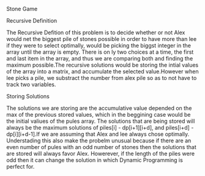 
Stone Game


Recursive Definition

The Recursive Defition of this problem is to decide whether or not Alex would net the biggest pile of stones possible in order to have more than lee if they were to select optimally, would be picking the biggst integer in the array until the array is empty. There is on ly two choices at a time, the first and last item in the array, and thus we are comparing both and finding the maximum possible.The recursive solutions would be storing the intial values of the array into a matrix, and accumulate the selected value.However when lee picks a pile, we substract the number from alex pile so as to not have to track two variables.


Storing Solutions


The solutions we are storing are the accumulative value depended on the max of the previous stored values, which in the beggining case would be the initial valiues of the pules array. The solutions that are being stored will always be the maximum solutions of piles[i] - dp[i+1][i+d], and piles[i+d] - dp[i][i+d-1].If we are assuming that Alex and lee always chose optimally. Understading this also make the probelm unusual because if there are an even number of pules with an odd number of stones then the solutions that are stored will always favor Alex. Howerever, if the length of the piles were odd then it can change the solution in which Dynamic Programming is perfect  for.
